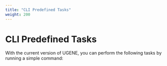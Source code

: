 ```yaml
---
title: "CLI Predefined Tasks"
weight: 200
---
```


# CLI Predefined Tasks

With the current version of UGENE, you can perform the following tasks by running a simple command: